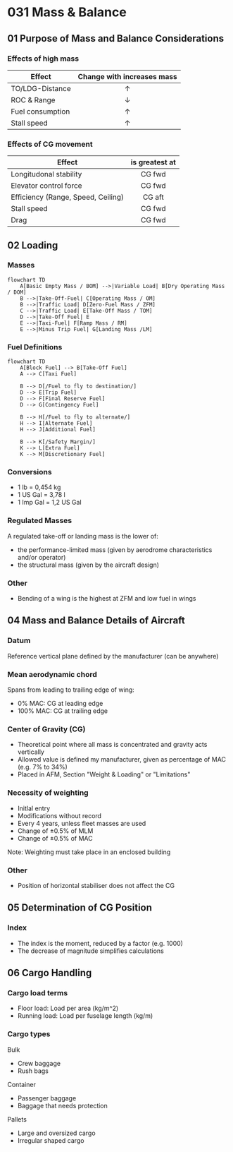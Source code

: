 # 031 Mass & Balance

## 01 Purpose of Mass and Balance Considerations

### Effects of high mass

| Effect | Change with increases mass |
|--|:--:|
| TO/LDG-Distance | &uarr; |
| ROC & Range | &darr; |
| Fuel consumption | &uarr; |
| Stall speed | &uarr; |

### Effects of CG movement

| Effect | is greatest at |
|--|:--:|
Longitudonal stability |  CG fwd  |
Elevator control force | CG fwd |
Efficiency (Range, Speed, Ceiling) |  CG aft |
Stall speed |  CG fwd  |
Drag | CG fwd  |

## 02 Loading

### Masses

```mermaid
flowchart TD
    A[Basic Empty Mass / BOM] -->|Variable Load| B[Dry Operating Mass / DOM]
    B -->|Take-Off-Fuel| C[Operating Mass / OM]
    B -->|Traffic Load| D[Zero-Fuel Mass / ZFM]
    C -->|Traffic Load| E[Take-Off Mass / TOM]
    D -->|Take-Off Fuel| E
    E -->|Taxi-Fuel| F[Ramp Mass / RM]
    E -->|Minus Trip Fuel| G[Landing Mass /LM]
```

### Fuel Definitions

```mermaid
flowchart TD
    A[Block Fuel] --> B[Take-Off Fuel]
    A --> C[Taxi Fuel]

    B --> D[/Fuel to fly to destination/]
    D --> E[Trip Fuel]
    D --> F[Final Reserve Fuel]
    D --> G[Contingency Fuel]

    B --> H[/Fuel to fly to alternate/]
    H --> I[Alternate Fuel]
    H --> J[Additional Fuel]

    B --> K[/Safety Margin/]
    K --> L[Extra Fuel]
    K --> M[Discretionary Fuel]
```

### Conversions

- 1 lb = 0,454 kg
- 1 US Gal = 3,78 l
- 1 Imp Gal = 1,2 US Gal

### Regulated Masses

A regulated take-off or landing mass is the lower of:
- the performance-limited mass (given by aerodrome characteristics and/or operator)
- the structural mass (given by the aircraft design)

### Other

- Bending of a wing is the highest at ZFM and low fuel in wings

## 04 Mass and Balance Details of Aircraft

### Datum

Reference vertical plane defined by the manufacturer (can be anywhere)

### Mean aerodynamic chord

Spans from leading to trailing edge of wing:
- 0% MAC: CG at leading edge
- 100% MAC: CG at trailing edge

### Center of Gravity (CG)

- Theoretical point where all mass is concentrated and gravity acts vertically
- Allowed value is defined my manufacturer, given as percentage of MAC (e.g. 7% to 34%)
- Placed in AFM, Section "Weight & Loading" or "Limitations"

### Necessity of weighting

- Initlal entry
- Modifications without record
- Every 4 years, unless fleet masses are used
- Change of &plusmn;0.5% of MLM
- Change of &plusmn;0.5% of MAC

Note: Weighting must take place in an enclosed building

### Other

- Position of horizontal stabiliser does not affect the CG

## 05 Determination of CG Position

### Index

- The index is the moment, reduced by a factor (e.g. 1000)
- The decrease of magnitude simplifies calculations

## 06 Cargo Handling

### Cargo load terms

- Floor load: Load per area (kg/m^2)
- Running load: Load per fuselage length (kg/m)

### Cargo types

Bulk
- Crew baggage
- Rush bags

Container
- Passenger baggage
- Baggage that needs protection

Pallets
- Large and oversized cargo
- Irregular shaped cargo
